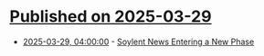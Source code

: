 # [Published on 2025-03-29](index.md)

* [2025-03-29, 04:00:00](https://soylentnews.org/article.pl?sid=25/03/28/1139202&from=rss) - [Soylent News Entering a New Phase](https://soylentnews.org/article.pl?sid=25/03/28/1139202&from=rss)
